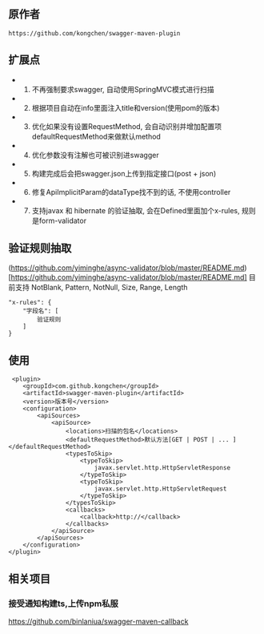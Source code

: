 ## 原作者
```
https://github.com/kongchen/swagger-maven-plugin
```

## 扩展点

* 1. 不再强制要求swagger, 自动使用SpringMVC模式进行扫描
* 2. 根据项目自动在info里面注入title和version(使用pom的版本)
* 3. 优化如果没有设置RequestMethod, 会自动识别并增加配置项defaultRequestMethod来做默认method
* 4. 优化参数没有注解也可被识别进swagger
* 5. 构建完成后会把swagger.json上传到指定接口(post + json)
* 6. 修复ApiImplicitParam的dataType找不到的话, 不使用controller
* 7. 支持javax 和 hibernate 的验证抽取, 会在Defined里面加个x-rules, 规则是form-validator

## 验证规则抽取

(https://github.com/yiminghe/async-validator/blob/master/README.md)[https://github.com/yiminghe/async-validator/blob/master/README.md]
目前支持 NotBlank, Pattern, NotNull, Size, Range, Length

```
"x-rules": {
    "字段名": [
        验证规则
    ]
}
```


## 使用

```
 <plugin>
    <groupId>com.github.kongchen</groupId>
    <artifactId>swagger-maven-plugin</artifactId>
    <version>版本号</version>
    <configuration>
        <apiSources>
            <apiSource>
                <locations>扫描的包名</locations>
                <defaultRequestMethod>默认方法[GET | POST | ... ]</defaultRequestMethod>
                <typesToSkip>
                    <typeToSkip>
                        javax.servlet.http.HttpServletResponse
                    </typeToSkip>
                    <typeToSkip>
                        javax.servlet.http.HttpServletRequest
                    </typeToSkip>
                </typesToSkip>
                <callbacks>
                    <callback>http://</callback>
                </callbacks>
            </apiSource>
        </apiSources>
    </configuration>
</plugin>
```


## 相关项目

### 接受通知构建ts,上传npm私服

https://github.com/binlaniua/swagger-maven-callback
